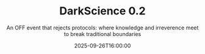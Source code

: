 ---
title: "DarkScience 0.2"
subtitle: "An OFF event that rejects protocols: where knowledge and irreverence meet to break traditional boundaries"
date: "2025-09-26T16:00:00"
endDate: "2025-09-27T00:00:00"
recurring: false
location: "Spazio Praxis - V. ed Arco dei Veneziani, 4 - L'Aquila"
locationUrl: "https://maps.app.goo.gl/1fb4YMBT8e1P8iRDA"
externalUrl: "https://darkscience.xyz/"
---